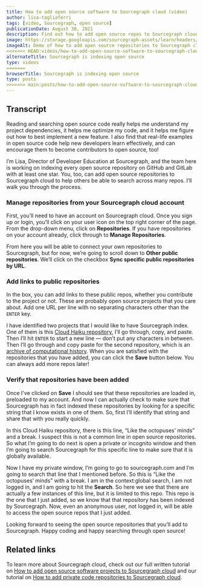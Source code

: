 ```yaml
---
title: How to add open source software to Sourcegraph cloud (video)
author: lisa-tagliaferri
tags: [video, Sourcegraph, open source]
publicationDate: August 30, 2021
description: Find out how to add open source repos to Sourcegraph cloud so you can search across all the code you care about.
image: https://storage.googleapis.com/sourcegraph-assets/learn/headers/install-sourcegraph-with-docker-screengrab.png
imageAlt: Demo of how to add open source repositories to Sourcegraph cloud for indexing
<<<<<<< HEAD:videos/how-to-add-open-source-software-to-sourcegraph-cloud-video.md
alternateTitle: Sourcegraph is indexing open source
type: videos
=======
browserTitle: Sourcegraph is indexing open source
type: posts
>>>>>>> main:posts/how-to-add-open-source-software-to-sourcegraph-cloud-video.md
---
```


<EmbeddedYoutubeVideo id="_dGkagmwZqU" />

## Transcript

Reading and searching open source code really helps me understand my project dependencies, it helps me optimize my code, and it helps me figure out how to best implement a new feature. I also find that real-life examples in open source code help new developers learn effectively, and can encourage them to become contributors to open source, too!

I’m Lisa, Director of Developer Education at Sourcegraph, and the team here is working on indexing every open source repository on GitHub and GitLab with at least one star. You, too, can add open source repositories to Sourcegraph cloud to help others be able to search across many repos. I’ll walk you through the process.

### Manage repositories from your Sourcegraph cloud account

First, you’ll need to have an account on Sourcegraph cloud. Once you sign up or login, you’ll click on your user icon on the top right corner of the page. From the drop-down menu, click on **Repositories**. If you have repositories on your account already, click through to **Manage Repositories**.

From here you will be able to connect your own repositories to Sourcegraph, but for now, we’re going to scroll down to **Other public repositories**. We’ll click on the checkbox **Sync specific public repositories by URL**. 

### Add links to public repositories

In the box, you can add links to these public repos, whether you contribute to the project or not. These are probably open source projects that you care about. Add one URL per line with no separating characters other than the `ENTER` key.

I have identified two projects that I would like to have Sourcegraph index. One of them is this [Cloud Haiku repository](https://github.com/do-community/cloud_haiku), I’ll go through, copy, and paste. Then I’ll hit `ENTER` to start a new line — don’t put any characters in between. Then I’ll go through and copy paste for the second repository, which is an [archive of computational history](https://github.com/dhmit/computation_hist). When you are satisfied with the repositories that you have added, you can click the **Save** button below. You can always add more repos later!

### Verify that repositories have been added

Once I've clicked on **Save** I should see that these repositories are loaded in, preloaded to my account. And now I can actually check to make sure that Sourcegraph has in fact indexed these repositories by looking for a specific string that I know exists in one of them. So, first I’ll identify that string and share that with you really quickly.

In this Cloud Haiku repository, there is this line, “Like the octopuses’ minds” and a break. I suspect this is not a common line in open source repositories. So what I’m going to do next is open a private or incognito window and then I’m going to search Sourcegraph for this specific line to make sure that it is globally available. 

Now I have my private window, I’m going to go to sourcegraph.com and I’m going to search that line that I mentioned before. So this is “Like the octopuses’ minds” with a break. I am in the context:global search, I am not logged in, and I am going to hit the **Search**. So here we see that there are actually a few instances of this line, but it is limited to this repo. This repo is the one that I just added, so we know that that repository has been indexed by Sourcegraph. Now, even an anonymous user, not logged in, will be able to access the open source repos that I just added. 

Looking forward to seeing the open source repositories that you’ll add to Sourcegraph. Happy coding and happy searching through open source!

## Related links

To learn more about Sourcegraph cloud, check out our full written tutorial on [How to add open source software projects to Sourcegraph cloud](https://learn.sourcegraph.com/how-to-add-open-source-software-projects-to-sourcegraph-cloud) and our tutorial on [How to add private code repositories to Sourcegraph cloud](https://learn.sourcegraph.com/how-to-add-private-code-repositories-to-sourcegraph).
